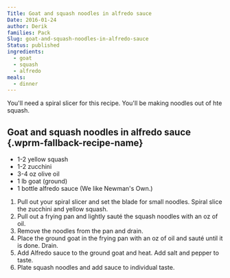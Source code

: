 ```yaml
---
Title: Goat and squash noodles in alfredo sauce
Date: 2016-01-24
author: Derik
families: Pack
Slug: goat-and-squash-noodles-in-alfredo-sauce
Status: published
ingredients:
  - goat
  - squash
  - alfredo
meals:
  - dinner
---
```


You'll need a spiral slicer for this recipe. You'll be making noodles out of hte squash. <!--WPRM Recipe 128-->

<div class="wprm-fallback-recipe">

Goat and squash noodles in alfredo sauce {.wprm-fallback-recipe-name}
----------------------------------------

<div class="wprm-fallback-recipe-ingredients">

-   1-2 yellow squash
-   1-2 zucchini
-   3-4 oz olive oil
-   1 lb goat (ground)
-   1 bottle alfredo sauce (We like Newman's Own.)

</div>

<div class="wprm-fallback-recipe-instructions">

1.  Pull out your spiral slicer and set the blade for small noodles. Spiral slice the zucchini and yellow squash.
2.  Pull out a frying pan and lightly sauté the squash noodles with an oz of oil.
3.  Remove the noodles from the pan and drain.
4.  Place the ground goat in the frying pan with an oz of oil and sauté until it is done. Drain.
5.  Add Alfredo sauce to the ground goat and heat. Add salt and pepper to taste.
6.  Plate squash noodles and add sauce to individual taste.

</div>

<div class="wprm-fallback-recipe-notes">

</div>

</div>

<!--End WPRM Recipe-->
